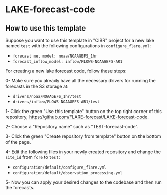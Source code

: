 # LAKE-forecast-code
## How to use this template

Suppose you want to use this template in "CIBR" project for a new lake named `test` with the following configurations in `configure_flare.yml`:
  - `forecast met model: noaa/NOAAGEFS_1hr`
  - ‍`forecast_inflow_model: inflow/FLOWS-NOAAGEFS-AR1‍‍`
  
For creating a new lake forecast code, follow these steps:

0- Make sure you already have all the necessary drivers for running the forecasts in the S3 storage at:
  - `drivers/noaa/NOAAGEFS_1hr/test`
  - `drivers/inflow/FLOWS-NOAAGEFS-AR1/test`

1- Click the green "Use this template" button on the top right corner of this repository, https://github.com/FLARE-forecast/LAKE-forecast-code.

2- Choose a "Repository name" such as "TEST-forecast-code".

3- Click the green "Create repository from template" button on the bottom of the page.

4- Edit the following files in your newly created repository and change the `site_id` from `fcre` to `test`:
  - `configuration/default/configure_flare.yml`
  - `configuration/default/observation_processing.yml`

5- Now you can apply your desired changes to the codebase and then run the forecasts.
